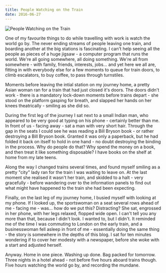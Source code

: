 ```yaml
---
title: People Watching on the Train
date: 2016-06-27
---
```


![People Watching on the Train](https://source.unsplash.com/FHnnjk1Yj7Y/1600x900)

One of my favourite things to do while travelling with work is watch the world go by. The never ending streams of people leaving one train, and boarding another at the big stations is fascinating. I can't help seeing all the people as pieces of a huge jigsaw - a computer program that runs the world. We're all going somewhere, all doing something. We're all from somewhere - with family, friends, interests, jobs... and yet here we all are, fitting in with everybody else for a few moments to queue for train doors, to climb escalators, to buy coffee, to pass through turnstiles.

Moments before leaving the intial station on my journey home, a pretty Asian woman ran for a train that had just closed it's doors. The doors didn't work - there is a mandatory lock-down moments before trains depart - she stood on the platform gasping for breath, and slapped her hands on her knees theatrically - smiling as she did so.

During the first leg of the journey I sat next to a small Indian man, who appeared to be very good at typing on his phone - certainly better than me. In front of us - facing away - sat a man with very short hair. Through the gap in the seats I could see he was reading a Bill Bryson book - or rather destroying a Bill Bryson book. Granted it was only a paperback, but he had folded it back on itself to hold in one hand - no doubt destroying the binding in the process. Why do people do that? Why spend the money on a book, and then treat it like something disposable? I have books on the shelf at home from my late teens.

Along the way I changed trains several times, and found myself smiling as a pretty "city" lady ran for the train I was waiting to leave on. At the last moment she realised it wasn't her train, and skidded to a halt - very gracefully - before wandering over to the information panels to find out what might have happened to the train she had been expecting.

Finally, on the last leg of my journey home, I busied myself with looking at my phone. If I looked up, the sportswoman on a seat several rows ahead of me - facing me - was... how do we put this? Distracting? She sat, engrossed in her phone, with her legs relaxed, flopped wide open. I can't tell you any more than that, because I didn't look. I wanted to, but I didn't. It reminded me of the time I was commuting to London on the early train, and a businesswoman fell asleep in front of me - essentially doing the same thing - the story is somewhere in the depths of this blog. I sat for ten minutes wondering if to cover her modesty with a newspaper, before she woke with a start and adjusted herself.

Anyway. Home in one piece. Washing up done. Bag packed for tomorrow. Three nights in a hotel ahead - not before five hours aboard trains though. Five hours watching the world go by, and recording the mundane.